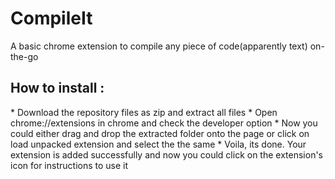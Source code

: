 <h1>CompileIt </h1>
A basic chrome extension to compile any piece of code(apparently text) on-the-go

<h2>How to install : </h2>
* Download the repository files as zip and extract all files
* Open chrome://extensions in chrome and check the developer option
* Now you could either drag and drop the extracted folder onto the page or click on load unpacked extension and select the the same
* Voila, its done. Your extension is added successfully and now you could click on the extension's icon for instructions to use it
